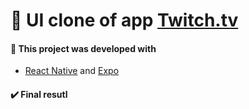 # 🚀 UI clone of app [Twitch.tv](https://play.google.com/store/apps/details?id=tv.twitch.android.app&hl=pt-BR)

#### :memo: This project was developed with

- [React Native](https://reactnative.dev/) and [Expo](https://expo.io/)

#### :heavy_check_mark: Final resutl

